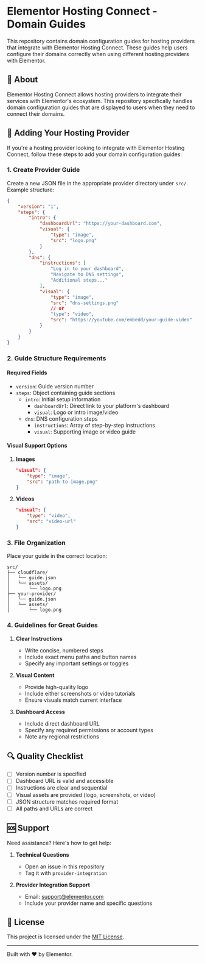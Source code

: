 # Elementor Hosting Connect - Domain Guides

This repository contains domain configuration guides for hosting providers that integrate with Elementor Hosting Connect. These guides help users configure their domains correctly when using different hosting providers with Elementor.

## 📖 About

Elementor Hosting Connect allows hosting providers to integrate their services with Elementor's ecosystem. This repository specifically handles domain configuration guides that are displayed to users when they need to connect their domains.

## 🤝 Adding Your Hosting Provider

If you're a hosting provider looking to integrate with Elementor Hosting Connect, follow these steps to add your domain configuration guides:

### 1. Create Provider Guide

Create a new JSON file in the appropriate provider directory under `src/`. Example structure:

```json
{
    "version": "1",
    "steps": {
        "intro": {
            "dashboardUrl": "https://your-dashboard.com",
            "visual": {
                "type": "image",
                "src": "logo.png"
            }
        },
        "dns": {
            "instructions": [
                "Log in to your dashboard",
                "Navigate to DNS settings",
                "Additional steps..."
            ],
            "visual": {
                "type": "image",
                "src": "dns-settings.png"
                // or
                "type": "video",
                "src": "https://youtube.com/embedd/your-guide-video"
            }
        }
    }
}
```

### 2. Guide Structure Requirements

#### Required Fields

- `version`: Guide version number
- `steps`: Object containing guide sections
  - `intro`: Initial setup information
    - `dashboardUrl`: Direct link to your platform's dashboard
    - `visual`: Logo or intro image/video
  - `dns`: DNS configuration steps
    - `instructions`: Array of step-by-step instructions
    - `visual`: Supporting image or video guide

#### Visual Support Options

1. **Images**
   ```json
   "visual": {
       "type": "image",
       "src": "path-to-image.png"
   }
   ```
2. **Videos**
   ```json
   "visual": {
       "type": "video",
       "src": "video-url"
   }
   ```

### 3. File Organization

Place your guide in the correct location:

```
src/
├── cloudflare/
│   └── guide.json
│   └── assets/
│       └── logo.png
├── your-provider/
│   └── guide.json
│   └── assets/
│       └── logo.png
```

### 4. Guidelines for Great Guides

1. **Clear Instructions**

   - Write concise, numbered steps
   - Include exact menu paths and button names
   - Specify any important settings or toggles

2. **Visual Content**

   - Provide high-quality logo
   - Include either screenshots or video tutorials
   - Ensure visuals match current interface

3. **Dashboard Access**
   - Include direct dashboard URL
   - Specify any required permissions or account types
   - Note any regional restrictions

## 🔍 Quality Checklist

- [ ] Version number is specified
- [ ] Dashboard URL is valid and accessible
- [ ] Instructions are clear and sequential
- [ ] Visual assets are provided (logo, screenshots, or video)
- [ ] JSON structure matches required format
- [ ] All paths and URLs are correct

## 🆘 Support

Need assistance? Here's how to get help:

1. **Technical Questions**

   - Open an issue in this repository
   - Tag it with `provider-integration`

2. **Provider Integration Support**
   - Email: support@elementor.com
   - Include your provider name and specific questions

## 📜 License

This project is licensed under the [MIT License](LICENSE).

---

Built with ❤️ by Elementor.
